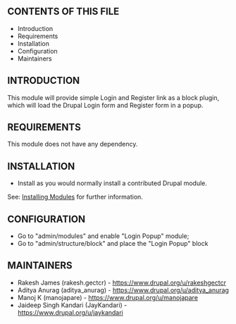
CONTENTS OF THIS FILE
-----------
 * Introduction
 * Requirements
 * Installation
 * Configuration
 * Maintainers

INTRODUCTION
-----------
This module will provide simple Login and Register link as a block plugin, which will load the Drupal Login form and Register form in a popup.


REQUIREMENTS
-----------

This module does not have any dependency.

INSTALLATION
-----------

* Install as you would normally install a contributed Drupal module.

See: [Installing Modules](https://www.drupal.org/docs/8/extending-drupal-8/installing-contributed-modules-find-import-enable-configure-drupal-8)  for further information.

CONFIGURATION
-----------
* Go to "admin/modules" and enable "Login Popup" module;
* Go to "admin/structure/block" and place the "Login Popup" block

MAINTAINERS
-----------
 * Rakesh James (rakesh.gectcr) - https://www.drupal.org/u/rakeshgectcr
 * Aditya Anurag (aditya_anurag) - https://www.drupal.org/u/aditya_anurag
 * Manoj K (manojapare) - https://www.drupal.org/u/manojapare
 * Jaideep Singh Kandari (JayKandari) - https://www.drupal.org/u/jaykandari
